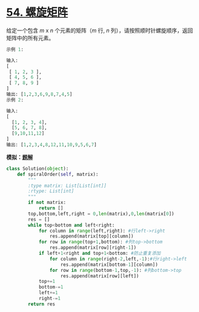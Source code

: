 # [54. 螺旋矩阵](https://leetcode-cn.com/problems/spiral-matrix/)

给定一个包含 *m* x *n* 个元素的矩阵（*m* 行, *n* 列），请按照顺时针螺旋顺序，返回矩阵中的所有元素。

```python
示例 1:

输入:
[
 [ 1, 2, 3 ],
 [ 4, 5, 6 ],
 [ 7, 8, 9 ]
]
输出: [1,2,3,6,9,8,7,4,5]
示例 2:

输入:
[
  [1, 2, 3, 4],
  [5, 6, 7, 8],
  [9,10,11,12]
]
输出: [1,2,3,4,8,12,11,10,9,5,6,7]
```

**模拟：[题解](<https://leetcode-cn.com/problems/spiral-matrix/solution/luo-xuan-ju-zhen-by-leetcode-solution/>)**

```python
class Solution(object):
    def spiralOrder(self, matrix):
        """
        :type matrix: List[List[int]]
        :rtype: List[int]
        """
        if not matrix:
            return []
        top,bottom,left,right = 0,len(matrix),0,len(matrix[0])
        res = []
        while top<bottom and left<right:
            for column in range(left,right): #行left->right
                res.append(matrix[top][column])
            for row in range(top+1,bottom): #列top->bottom
                res.append(matrix[row][right-1])
            if left+1<right and top+1<bottom: #防止重复添加
                for column in range(right-2,left,-1):#行right->left
                    res.append(matrix[bottom-1][column])
                for row in range(bottom-1,top,-1): #列bottom->top
                    res.append(matrix[row][left])
            top+=1
            bottom-=1
            left+=1
            right-=1
        return res

```

